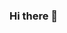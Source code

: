 ### Hi there 👋

<!--
**leigest519/leigest519** is a ✨ _special_ ✨ repository because its `README.md` (this file) appears on your GitHub profile.

I'm Yilei JIANG, a second-year computer science student. I love playing table tennis!
